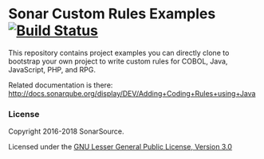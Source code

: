 Sonar Custom Rules Examples [![Build Status](https://travis-ci.org/SonarSource/sonar-custom-rules-examples.svg?branch=master)](https://travis-ci.org/SonarSource/sonar-custom-rules-examples)
==========

This repository contains project examples you can directly clone to bootstrap your own project to write custom rules for COBOL, Java, JavaScript, PHP, and RPG.

Related documentation is there: http://docs.sonarqube.org/display/DEV/Adding+Coding+Rules+using+Java

### License

Copyright 2016-2018 SonarSource.

Licensed under the [GNU Lesser General Public License, Version 3.0](http://www.gnu.org/licenses/lgpl.txt)
